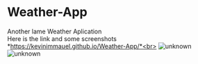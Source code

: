 # Weather-App
Another lame Weather Aplication<br>
Here is the link and some screenshots<br>
*https://kevinimmauel.github.io/Weather-App/*<br>
![unknown](https://user-images.githubusercontent.com/83702067/171736685-9b6c0f75-945a-4883-978a-f4cedf25cdf8.png)
![unknown](https://user-images.githubusercontent.com/83702067/171736699-cc1401e1-9105-4500-83fe-e9dfb1f31e79.png)

